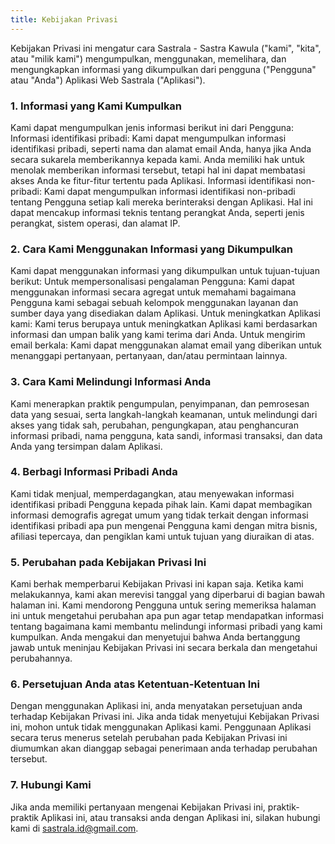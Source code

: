 ```yaml
---
title: Kebijakan Privasi
---
```


Kebijakan Privasi ini mengatur cara Sastrala - Sastra Kawula ("kami", "kita", atau "milik kami") mengumpulkan, menggunakan, memelihara, dan mengungkapkan informasi yang dikumpulkan dari pengguna ("Pengguna" atau "Anda") Aplikasi Web Sastrala ("Aplikasi").

### 1. Informasi yang Kami Kumpulkan

Kami dapat mengumpulkan jenis informasi berikut ini dari Pengguna:
Informasi identifikasi pribadi: Kami dapat mengumpulkan informasi identifikasi pribadi, seperti nama dan alamat email Anda, hanya jika Anda secara sukarela memberikannya kepada kami. Anda memiliki hak untuk menolak memberikan informasi tersebut, tetapi hal ini dapat membatasi akses Anda ke fitur-fitur tertentu pada Aplikasi.
Informasi identifikasi non-pribadi: Kami dapat mengumpulkan informasi identifikasi non-pribadi tentang Pengguna setiap kali mereka berinteraksi dengan Aplikasi. Hal ini dapat mencakup informasi teknis tentang perangkat Anda, seperti jenis perangkat, sistem operasi, dan alamat IP.

### 2. Cara Kami Menggunakan Informasi yang Dikumpulkan

Kami dapat menggunakan informasi yang dikumpulkan untuk tujuan-tujuan berikut:
Untuk mempersonalisasi pengalaman Pengguna: Kami dapat menggunakan informasi secara agregat untuk memahami bagaimana Pengguna kami sebagai sebuah kelompok menggunakan layanan dan sumber daya yang disediakan dalam Aplikasi.
Untuk meningkatkan Aplikasi kami: Kami terus berupaya untuk meningkatkan Aplikasi kami berdasarkan informasi dan umpan balik yang kami terima dari Anda.
Untuk mengirim email berkala: Kami dapat menggunakan alamat email yang diberikan untuk menanggapi pertanyaan, pertanyaan, dan/atau permintaan lainnya.

### 3. Cara Kami Melindungi Informasi Anda

Kami menerapkan praktik pengumpulan, penyimpanan, dan pemrosesan data yang sesuai, serta langkah-langkah keamanan, untuk melindungi dari akses yang tidak sah, perubahan, pengungkapan, atau penghancuran informasi pribadi, nama pengguna, kata sandi, informasi transaksi, dan data Anda yang tersimpan dalam Aplikasi.

### 4. Berbagi Informasi Pribadi Anda

Kami tidak menjual, memperdagangkan, atau menyewakan informasi identifikasi pribadi Pengguna kepada pihak lain. Kami dapat membagikan informasi demografis agregat umum yang tidak terkait dengan informasi identifikasi pribadi apa pun mengenai Pengguna kami dengan mitra bisnis, afiliasi tepercaya, dan pengiklan kami untuk tujuan yang diuraikan di atas.

### 5. Perubahan pada Kebijakan Privasi Ini

Kami berhak memperbarui Kebijakan Privasi ini kapan saja. Ketika kami melakukannya, kami akan merevisi tanggal yang diperbarui di bagian bawah halaman ini. Kami mendorong Pengguna untuk sering memeriksa halaman ini untuk mengetahui perubahan apa pun agar tetap mendapatkan informasi tentang bagaimana kami membantu melindungi informasi pribadi yang kami kumpulkan. Anda mengakui dan menyetujui bahwa Anda bertanggung jawab untuk meninjau Kebijakan Privasi ini secara berkala dan mengetahui perubahannya.

### 6. Persetujuan Anda atas Ketentuan-Ketentuan Ini

Dengan menggunakan Aplikasi ini, anda menyatakan persetujuan anda terhadap Kebijakan Privasi ini. Jika anda tidak menyetujui Kebijakan Privasi ini, mohon untuk tidak menggunakan Aplikasi kami. Penggunaan Aplikasi secara terus menerus setelah perubahan pada Kebijakan Privasi ini diumumkan akan dianggap sebagai penerimaan anda terhadap perubahan tersebut.

### 7. Hubungi Kami

Jika anda memiliki pertanyaan mengenai Kebijakan Privasi ini, praktik-praktik Aplikasi ini, atau transaksi anda dengan Aplikasi ini, silakan hubungi kami di sastrala.id@gmail.com.
